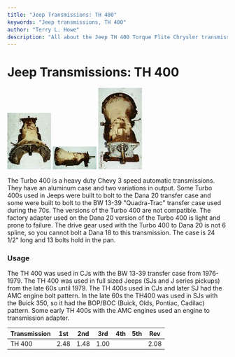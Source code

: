 ```yaml
---
title: "Jeep Transmissions: TH 400"
keywords: "Jeep transmissions, TH 400"
author: "Terry L. Howe"
description: "All about the Jeep TH 400 Torque Flite Chrysler transmission."
---
```


# Jeep Transmissions: TH 400

[![TH400 side](/trans/th4002_.jpg)](/trans/th4002.jpg)
[![TH400 side](/trans/th4003_.jpg)](/trans/th4003.jpg)
[![TH400 back](/trans/th4001_.jpg)](/trans/th4001.jpg)

The Turbo 400 is a heavy duty Chevy 3 speed automatic
transmissions.  They have an aluminum case and two variations
in output.  Some Turbo 400s used in Jeeps were built to bolt
to the Dana 20 transfer case and some were built to bolt to
the BW 13-39 "Quadra-Trac" transfer case used during the 70s.
The versions of the Turbo 400 are not compatible.  The factory
adapter used on the Dana 20 version of the Turbo 400 is light
and prone to failure.  The drive gear used with the Turbo 400
to Dana 20 is not 6 spline, so you cannot bolt a Dana 18 to
this transmission.  The case is 24 1/2" long and 13 bolts hold in
the pan.

### Usage

The TH 400 was used in CJs with the BW 13-39 transfer case from
1976-1979.  The TH 400 was used in full sized Jeeps (SJs and J series
pickups) from the late 60s until 1979.  The TH 400s used in CJs
and later SJ had the AMC engine bolt pattern.  In the late 60s
the TH400 was used in SJs with the Buick 350, so it had the BOP/BOC
(Buick, Olds, Pontiac, Cadilac) pattern.  Some early TH 400s with
the AMC engines used an engine to transmission adapter.

| Transmission | 1st | 2nd | 3rd | 4th | 5th | Rev |
| --- | --- | --- | --- | --- | --- | --- |
| TH 400 | 2.48 | 1.48 | 1.00 |  |  | 2.08 |
